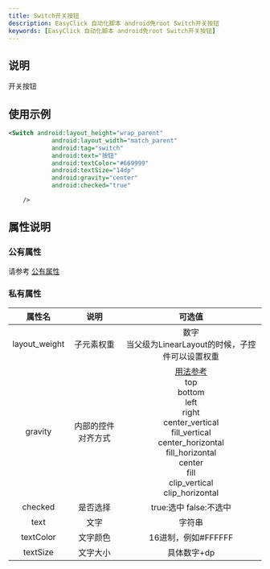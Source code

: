 ```yaml
---
title: Switch开关按钮
description: EasyClick 自动化脚本 android免root Switch开关按钮
keywords: [EasyClick 自动化脚本 android免root Switch开关按钮]
---
```


## 说明
开关按钮
## 使用示例
```xml showLineNumbers
<Switch android:layout_height="wrap_parent"
            android:layout_width="match_parent"
            android:tag="switch"
            android:text="按钮"
            android:textColor="#669999"
            android:textSize="14dp"
            android:gravity="center"
            android:checked="true"

    />
```

## 属性说明

### 公有属性
请参考 [公有属性](/zh-cn/funcs/ui/ui-native-view.md#公有属性)

### 私有属性

| 属性名 | 说明 | 可选值 |
| :------: | :------: | :------: |
| layout_weight | 子元素权重 | 数字<br/>当父级为LinearLayout的时候，子控件可以设置权重|
| gravity | 内部的控件对齐方式 |[用法参考](https://blog.csdn.net/gaojinshan/article/details/44917205)<br/>top<br/>bottom<br/>left<br/>right<br/>center_vertical<br/>fill_vertical<br/>center_horizontal<br/>fill_horizontal<br/>center<br/>fill<br/>clip_vertical<br/>clip_horizontal<br/> |
| checked | 是否选择 | true:选中 false:不选中 |
| text | 文字 | 字符串 |
| textColor | 文字颜色 | 16进制，例如#FFFFFF |
| textSize | 文字大小 | 具体数字+dp |

